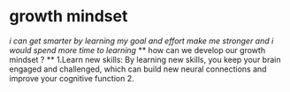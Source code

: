 # growth mindset  
*i can get smarter by learning my goal and effort make me stronger and i would spend more time to learning*
** how can we develop our growth mindset ? **
1.Learn new skills: By learning new skills, you keep your brain engaged and challenged, which can build new neural connections and improve your cognitive function
2.
